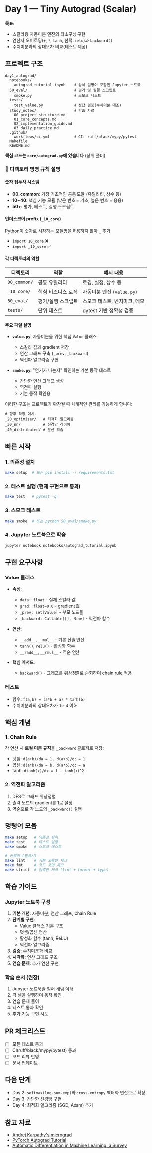 # Day 1 — Tiny Autograd (Scalar)

**목표:**
- 스칼라용 자동미분 엔진의 최소구성 구현
- 연산자 오버로딩(`+`, `*`, `tanh`, 선택: `relu`)과 `backward()`
- 수치미분과의 상대오차 비교(테스트 제공)

## 프로젝트 구조

```
day1_autograd/
  notebooks/
    autograd_tutorial.ipynb    # 상세 설명이 포함된 Jupyter 노트북
  50_eval/                     # 평가 및 실행 스크립트
    smoke.py                   # 스모크 테스트
  tests/
    test_value.py              # 정답 검증(수치미분 대조)
  study_notes/                 # 학습 자료
    00_project_structure.md
    01_core_concepts.md
    02_implementation_guide.md
    03_daily_practice.md
  .github/
    workflows/ci.yml           # CI: ruff/black/mypy/pytest
  Makefile
  README.md
```

**핵심 코드는 `core/autograd.py`에 있습니다** (상위 폴더)

### 📁 디렉토리 명명 규칙 설명

#### **숫자 접두사 시스템**
- **00_common**: 가장 기초적인 공통 모듈 (유틸리티, 상수 등)
- **10~40**: 핵심 기능 모듈 (낮은 번호 = 기초, 높은 번호 = 응용)
- **50+**: 평가, 테스트, 실행 스크립트

#### **언더스코어 prefix (`_10_core`)**
Python이 숫자로 시작하는 모듈명을 허용하지 않아 `_` 추가
- `import 10_core` ❌ 
- `import _10_core` ✅

#### **각 디렉토리의 역할**

| 디렉토리 | 역할 | 예시 내용 |
|---------|------|----------|
| `00_common/` | 공통 유틸리티 | 로깅, 설정, 상수 등 |
| `_10_core/` | 핵심 비즈니스 로직 | 자동미분 엔진 (`value.py`) |
| `50_eval/` | 평가/실행 스크립트 | 스모크 테스트, 벤치마크, 데모 |
| `tests/` | 단위 테스트 | pytest 기반 정확성 검증 |

#### **주요 파일 설명**

- **`value.py`**: 자동미분을 위한 핵심 `Value` 클래스
  - 스칼라 값과 gradient 저장
  - 연산 그래프 구축 (`_prev`, `_backward`)
  - 역전파 알고리즘 구현

- **`smoke.py`**: "연기가 나는지" 확인하는 기본 동작 테스트
  - 간단한 연산 그래프 생성
  - 역전파 실행
  - 기본 동작 확인용

이러한 구조는 프로젝트가 확장될 때 체계적인 관리를 가능하게 합니다:
```
# 향후 확장 예시
_20_optimizer/   # 최적화 알고리즘
_30_nn/          # 신경망 레이어
_40_distributed/ # 분산 학습
```

## 빠른 시작

### 1. 의존성 설치
```bash
make setup  # 또는 pip install -r requirements.txt
```

### 2. 테스트 실행 (현재 구현으로 통과)
```bash
make test   # pytest -q
```

### 3. 스모크 테스트
```bash
make smoke  # 또는 python 50_eval/smoke.py
```

### 4. Jupyter 노트북으로 학습
```bash
jupyter notebook notebooks/autograd_tutorial.ipynb
```

## 구현 요구사항

### Value 클래스
- **속성**: 
  - `data: float` - 실제 스칼라 값
  - `grad: float=0.0` - gradient 값
  - `_prev: set[Value]` - 부모 노드들
  - `_backward: Callable[[], None]` - 역전파 함수

- **연산**: 
  - `__add__`, `__mul__` - 기본 산술 연산
  - `tanh()`, `relu()` - 활성화 함수
  - `__radd__`, `__rmul__` - 역순 연산

- **핵심 메서드**:
  - `backward()` - 그래프를 위상정렬로 순회하며 chain rule 적용

### 테스트
- 함수: `f(a,b) = (a*b + a) * tanh(b)`
- 수치미분과의 상대오차가 `1e-4` 이하

## 핵심 개념

### 1. Chain Rule
각 연산 시 **로컬 미분 규칙**을 `_backward` 클로저로 저장:
- 덧셈: `d(a+b)/da = 1, d(a+b)/db = 1`
- 곱셈: `d(a*b)/da = b, d(a*b)/db = a`
- tanh: `dtanh(x)/dx = 1 - tanh(x)^2`

### 2. 역전파 알고리즘
1. DFS로 그래프 위상정렬
2. 출력 노드의 gradient를 1로 설정
3. 역순으로 각 노드의 `_backward()` 실행

## 명령어 모음

```bash
make setup   # 의존성 설치
make test    # 테스트 실행
make smoke   # 스모크 테스트

# 선택적 (필요시)
make lint    # 기본 오류만 체크
make fmt     # 코드 포맷 체크
make strict  # 엄격한 체크 (lint + format + type)
```

## 학습 가이드

### Jupyter 노트북 구성
1. **기본 개념**: 자동미분, 연산 그래프, Chain Rule
2. **단계별 구현**: 
   - Value 클래스 기본 구조
   - 덧셈/곱셈 연산
   - 활성화 함수 (tanh, ReLU)
   - 역전파 알고리즘
3. **검증**: 수치미분과 비교
4. **시각화**: 연산 그래프 구조
5. **연습 문제**: 추가 연산 구현

### 학습 순서 (권장)
1. Jupyter 노트북을 열어 개념 이해
2. 각 셀을 실행하며 동작 확인
3. 연습 문제 풀이
4. 테스트 통과 확인
5. 추가 기능 구현 시도

## PR 체크리스트

- [ ] 모든 테스트 통과
- [ ] CI(ruff/black/mypy/pytest) 통과
- [ ] 코드 리뷰 반영
- [ ] 문서 업데이트

## 다음 단계

- Day 2: `softmax(log-sum-exp)`와 `cross-entropy` 벡터화 연산으로 확장
- Day 3: 간단한 신경망 구현
- Day 4: 최적화 알고리즘 (SGD, Adam) 추가

## 참고 자료

- [Andrej Karpathy's micrograd](https://github.com/karpathy/micrograd)
- [PyTorch Autograd Tutorial](https://pytorch.org/tutorials/beginner/blitz/autograd_tutorial.html)
- [Automatic Differentiation in Machine Learning: a Survey](https://arxiv.org/abs/1502.05767)